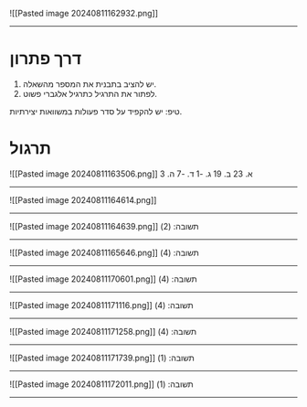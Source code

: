 ![[Pasted image 20240811162932.png]]
***
# דרך פתרון
1. יש להציב בתבנית את המספר מהשאלה.
2. לפתור את התרגיל כתרגיל אלגברי פשוט.

טיפ: יש להקפיד על סדר פעולות במשוואות יצירתיות.
# תרגול
![[Pasted image 20240811163506.png]]
א. 23
ב. 19
ג. -1
ד. -7
ה. 3
***
![[Pasted image 20240811164614.png]]
***
![[Pasted image 20240811164639.png]]
תשובה: (2)
***
![[Pasted image 20240811165646.png]]
תשובה: (4)
***
![[Pasted image 20240811170601.png]]
תשובה: (4)
***
![[Pasted image 20240811171116.png]]
תשובה: (4)
***
![[Pasted image 20240811171258.png]]
תשובה: (4)
***
![[Pasted image 20240811171739.png]]
תשובה: (1)
***
![[Pasted image 20240811172011.png]]
תשובה: (1)
***
